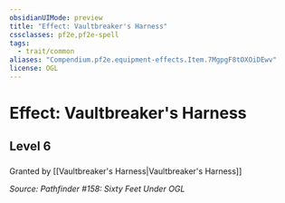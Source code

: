 ```yaml
---
obsidianUIMode: preview
title: "Effect: Vaultbreaker's Harness"
cssclasses: pf2e,pf2e-spell
tags:
  - trait/common
aliases: "Compendium.pf2e.equipment-effects.Item.7MgpgF8tOXOiDEwv"
license: OGL
---
```

# Effect: Vaultbreaker's Harness
## Level 6
### 






Granted by [[Vaultbreaker's Harness|Vaultbreaker's Harness]]

*Source: Pathfinder #158: Sixty Feet Under*
*OGL*